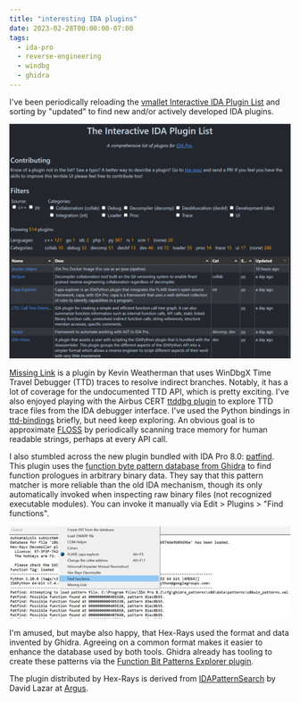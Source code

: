 ```yaml
---
title: "interesting IDA plugins"
date: 2023-02-28T00:00:00-07:00
tags:
  - ida-pro
  - reverse-engineering
  - windbg
  - ghidra
---
```


I've been periodically reloading the [vmallet Interactive IDA Plugin List](https://vmallet.github.io/ida-plugins/) and sorting by "updated" to find new and/or actively developed IDA plugins.

![plugin list](./vmallet.png)

[Missing Link](https://github.com/kweatherman/ida_missinglink) is a plugin by Kevin Weatherman that uses WinDbgX Time Travel Debugger (TTD) traces to resolve indirect branches. Notably, it has a lot of coverage for the undocumented TTD API, which is pretty exciting. I've also enjoyed playing with the Airbus CERT [ttddbg plugin](https://github.com/airbus-cert/ttddbg) to explore TTD trace files from the IDA debugger interface. I've used the Python bindings in [ttd-bindings](https://github.com/commial/ttd-bindings) briefly, but need keep exploring. An obvious goal is to approximate [FLOSS](https://github.com/mandiant/flare-floss) by periodically scanning trace memory for human readable strings, perhaps at every API call.

I also stumbled across the new plugin bundled with IDA Pro 8.0: [patfind](https://hex-rays.com/blog/the-ida-patfind-plugin/). This plugin uses the [function byte pattern database from Ghidra](https://github.com/NationalSecurityAgency/ghidra/tree/master/Ghidra/Processors/x86/data/patterns) to find function prologues in arbitrary binary data. They say that this pattern matcher is more reliable than the old IDA mechanism, though its only automatically invoked when inspecting raw binary files (not recognized executable modules). You can invoke it manually via Edit > Plugins > "Find functions".

![patfind plugin](./patfind.png)

I'm amused, but maybe also happy, that Hex-Rays used the format and data invented by Ghidra. Agreeing on a common format makes it easier to enhance the database used by both tools. Ghidra already has tooling to create these patterns via the [Function Bit Patterns Explorer plugin](https://github.com/NationalSecurityAgency/ghidra/blob/59371bfb36e09bb8deaf71cff39ae05e8c2b9ff2/Ghidra/Features/BytePatterns/src/main/help/help/topics/FunctionBitPatternsExplorerPlugin/FunctionBitPatternsExplorerPlugin.htm#L12).

The plugin distributed by Hex-Rays is derived from [IDAPatternSearch](https://github.com/david-lazar/IDAPatternSearch) by David Lazar at [Argus](https://argus-sec.com/blog/engineering-blog/using-bitfield-patterns-to-identify-functions-in-binaries/).